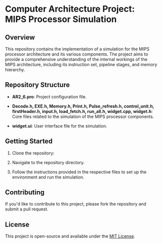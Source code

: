 # Computer Architecture Project: MIPS Processor Simulation

## Overview
This repository contains the implementation of a simulation for the MIPS processor architecture and its various components. The project aims to provide a comprehensive understanding of the internal workings of the MIPS architecture, including its instruction set, pipeline stages, and memory hierarchy.

## Repository Structure

- **AR2_6.pro**: Project configuration file.
  
- **Decode.h, EXE.h, Memory.h, Print.h, Pulse_refresh.h, control_unit.h, firstHeader.h, input.h, load_fetch.h, run_all.h, widget.cpp, widget.h**: Core files related to the simulation of the MIPS processor components.

- **widget.ui**: User interface file for the simulation.

## Getting Started

1. Clone the repository:

2. Navigate to the repository directory.

3. Follow the instructions provided in the respective files to set up the environment and run the simulation.

## Contributing

If you'd like to contribute to this project, please fork the repository and submit a pull request.

## License

This project is open-source and available under the [MIT License](LICENSE).
